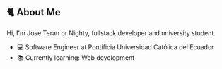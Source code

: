 ## 🐈 About Me
Hi, I'm Jose Teran or Nighty, fullstack developer and university student.

- 💻 Software Engineer at Pontificia Universidad Católica del Ecuador
- 📚 Currently learning: Web development

